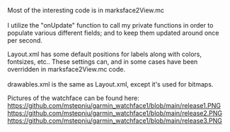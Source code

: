 Most of the interesting code is in marksface2View.mc <br> <br>
I utilize the "onUpdate" function to call my private functions in order to populate various different fields; and to keep them updated around once per second.

Layout.xml has some default positions for labels along with colors, fontsizes, etc..   These settings can, and in some cases have been overridden in marksface2View.mc code. <br><br>
drawables.xml is the same as Layout.xml, except it's used for bitmaps.

Pictures of the watchface can be found here:
<br>
https://github.com/mstepniu/garmin_watchface1/blob/main/release1.PNG
<br>
https://github.com/mstepniu/garmin_watchface1/blob/main/release2.PNG
<br>
https://github.com/mstepniu/garmin_watchface1/blob/main/release3.PNG
